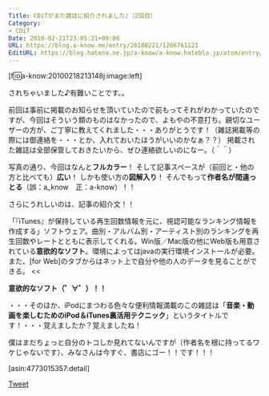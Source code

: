 ```yaml
---
Title: CDiTがまた雑誌に紹介されました♪（2回目）
Category:
- CDiT
Date: 2010-02-21T23:05:21+09:00
URL: https://blog.a-know.me/entry/20100221/1266761121
EditURL: https://blog.hatena.ne.jp/a-know/a-know.hateblo.jp/atom/entry/12921228815727979877
---
```



[f:id:a-know:20100218213148j:image:left]


されちゃいました♪有難いことです。。


前回は事前に掲載のお知らせを頂いていたので前もってそれがわかっていたのですが、今回はそういう類のものはなかったので、よもやの不意打ち。親切なユーザーの方が、ご丁寧に教えてくれました・・・ありがとうです！（雑誌掲載等の際には御連絡を・・・とか、入れておいたほうがいいのかなぁ？？）
掲載された雑誌は全部保管しておきたいから、ぜひ連絡欲しいのになー。（＾＾）



写真の通り、今回はなんと<span style="font-weight:bold;">フルカラー</span>！
そして記事スペースが（前回と・他の方と比べても）<span style="font-weight:bold;">広い</span>！
しかも使い方の<span style="font-weight:bold;">図解入り</span>！
そんでもって<span style="font-weight:bold;">作者名が間違っとる</span>（誤：a_know　正：a-know）！！



さらにうれしいのは、記事の紹介文！！


>>
「『iTunes』が保持している再生回数情報を元に、視認可能なランキング情報を作成する」ソフトウェア。曲別・アルバム別・アーティスト別のランキングを再生回数やレートとともに表示してくれる。Win版／Mac版の他にWeb版も用意されている<span style="font-weight:bold;">意欲的なソフト</span>。環境によってはjavaの実行環境インストールが必要。また、[for Web]のタブからはネット上で自分や他の人のデータを見ることができる。
<<


<span style="font-weight:bold;">意欲的なソフト（゜∀゜）！！</span>


・・・そのほか、iPodにまつわる色々な便利情報満載のこの雑誌は「<span style="font-weight:bold;">音楽・動画を楽しむためのiPod＆iTunes裏活用テクニック</span>」というタイトルです！・・・覚えましたか？覚えましたね！

僕はまだちょっと自分のトコしか見れてないんですが（作者名を根に持ってるワケじゃないです）、みなさんは今すぐ、書店にゴー！！です！！！


[asin:4773015357:detail]



<a href="http://twitter.com/share" class="twitter-share-button" data-count="horizontal" data-via="a_know" data-related="CDiT_info" data-lang="ja">Tweet</a><script type="text/javascript" src="http://platform.twitter.com/widgets.js"></script>
